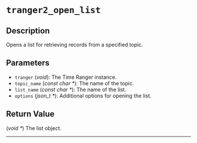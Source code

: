 # `tranger2_open_list`

## Description
Opens a list for retrieving records from a specified topic.

## Parameters
- `tranger` (*void*): The Time Ranger instance.
- `topic_name` (*const char \**): The name of the topic.
- `list_name` (*const char \**): The name of the list.
- `options` (*json_t \**): Additional options for opening the list.

## Return Value
(*void \**) The list object.

---
